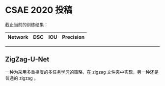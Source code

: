 # CSAE 2020 投稿

截止当前的训练结果：  

| Network | DSC | IOU | Precision |
| -- | -- | -- | -- |

***

## ZigZag-U-Net

一种为采用多重梯度的多任务学习的策略，在 zigzag 文件夹中实现，另一种还是普通的 zigzag 。